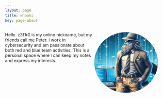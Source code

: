 ```yaml
---
layout: page
title: whoami
key: page-about
---
```


<!-- Right alignment! -->
<img align="right" width="210" height="200" src="assets/goddd.jpg" style="border-radius:50%;">

<div name="introduction">

Hello. z3f1r0 is my online nickname, but my friends call me Peter. 
I work in cybersecurity and am passionate about both red and blue team activities. 
This is a personal space where I can keep my notes and express my interests.
<b><b>

  <div name="tryhackme"> 
   <script src="https://tryhackme.com/badge/519455"> </script>
  </div>

</div>


<br><br>
